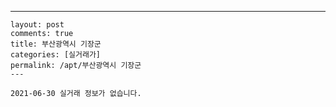 ---
    layout: post
    comments: true
    title: 부산광역시 기장군
    categories: [실거래가]
    permalink: /apt/부산광역시 기장군
    ---

    2021-06-30 실거래 정보가 없습니다.

    